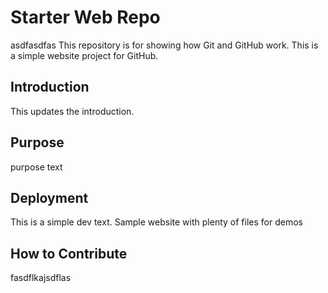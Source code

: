 # Starter Web Repo

asdfasdfas
This repository is for showing how Git and GitHub work.
This is a simple website project for GitHub.

## Introduction

This updates the introduction.

## Purpose

purpose text

## Deployment

This is a simple dev text.
Sample website with plenty of files for demos

## How to Contribute

fasdflkajsdflas
